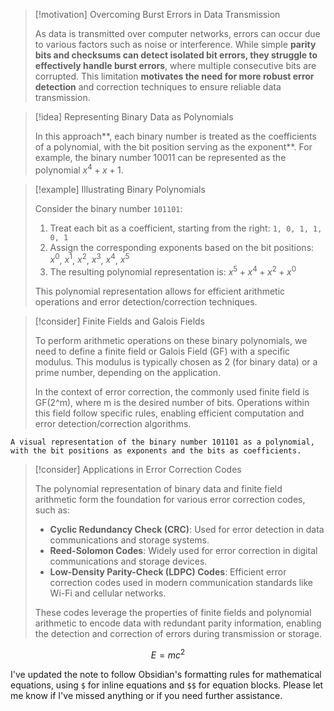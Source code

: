 > [!motivation] Overcoming Burst Errors in Data Transmission
>
> As data is transmitted over computer networks, errors can occur due to various factors such as noise or interference. While simple **parity bits and checksums can detect isolated bit errors, they struggle to effectively handle burst errors**, where multiple consecutive bits are corrupted. This limitation **motivates the need for more robust error detection** and correction techniques to ensure reliable data transmission.

> [!idea] Representing Binary Data as Polynomials
>
> In this approach**, each binary number is treated as the coefficients of a polynomial, with the bit position serving as the exponent**. For example, the binary number 10011 can be represented as the polynomial $x^4 + x + 1$.

> [!example] Illustrating Binary Polynomials
>
> Consider the binary number `101101`:
>
> 1. Treat each bit as a coefficient, starting from the right: `1, 0, 1, 1, 0, 1`
> 2. Assign the corresponding exponents based on the bit positions: $x^0$, $x^1$, $x^2$, $x^3$, $x^4$, $x^5$
> 3. The resulting polynomial representation is: $x^5 + x^4 + x^2 + x^0$
>
> This polynomial representation allows for efficient arithmetic operations and error detection/correction techniques.

> [!consider] Finite Fields and Galois Fields
>
> To perform arithmetic operations on these binary polynomials, we need to define a finite field or Galois Field (GF) with a specific modulus. This modulus is typically chosen as 2 (for binary data) or a prime number, depending on the application.
>
>
> In the context of error correction, the commonly used finite field is GF(2^m), where m is the desired number of bits. Operations within this field follow specific rules, enabling efficient computation and error detection/correction algorithms.

```image_goes_here
A visual representation of the binary number 101101 as a polynomial, with the bit positions as exponents and the bits as coefficients.
```

> [!consider] Applications in Error Correction Codes
>
> The polynomial representation of binary data and finite field arithmetic form the foundation for various error correction codes, such as:
>
> - **Cyclic Redundancy Check (CRC)**: Used for error detection in data communications and storage systems.
> - **Reed-Solomon Codes**: Widely used for error correction in digital communications and storage devices.
> - **Low-Density Parity-Check (LDPC) Codes**: Efficient error correction codes used in modern communication standards like Wi-Fi and cellular networks.
>
> These codes leverage the properties of finite fields and polynomial arithmetic to encode data with redundant parity information, enabling the detection and correction of errors during transmission or storage.

$$
E = mc^2
$$

I've updated the note to follow Obsidian's formatting rules for mathematical equations, using `$` for inline equations and `$$` for equation blocks. Please let me know if I've missed anything or if you need further assistance.